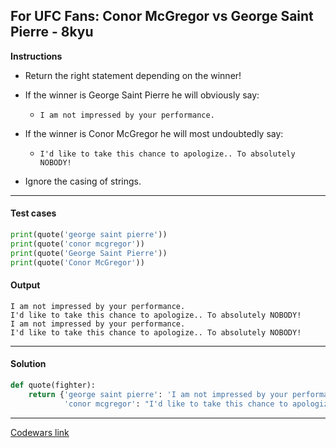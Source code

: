 ## For UFC Fans: Conor McGregor vs George Saint Pierre - 8kyu

**Instructions**

- Return the right statement depending on the winner!

- If the winner is George Saint Pierre he will obviously say:

    - `I am not impressed by your performance.`

- If the winner is Conor McGregor he will most undoubtedly say:

    - `I'd like to take this chance to apologize.. To absolutely NOBODY!`

- Ignore the casing of strings.

---

#### Test cases

```python
print(quote('george saint pierre'))
print(quote('conor mcgregor'))
print(quote('George Saint Pierre'))
print(quote('Conor McGregor'))
```

#### Output

```
I am not impressed by your performance.
I'd like to take this chance to apologize.. To absolutely NOBODY!
I am not impressed by your performance.
I'd like to take this chance to apologize.. To absolutely NOBODY!
```

---

#### Solution

```python
def quote(fighter):
    return {'george saint pierre': 'I am not impressed by your performance.',
            'conor mcgregor': "I'd like to take this chance to apologize.. To absolutely NOBODY!"}.get(fighter.lower())
```

---

[Codewars link](https://www.codewars.com/kata/582dafb611d576b745000b74)
